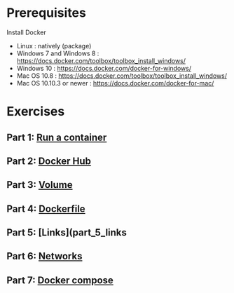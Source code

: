 #  Prerequisites
  Install Docker
* Linux : natively (package)
* Windows 7 and Windows 8 : https://docs.docker.com/toolbox/toolbox_install_windows/ 
* Windows 10 : https://docs.docker.com/docker-for-windows/
* Mac OS 10.8 : https://docs.docker.com/toolbox/toolbox_install_windows/ 
* Mac OS 10.10.3 or newer :  https://docs.docker.com/docker-for-mac/

#  Exercises

## Part 1: [Run a container](part_1_run_container)
## Part 2: [Docker Hub](part_2_docker_hub)
## Part 3: [Volume](part_3_volume)
## Part 4: [Dockerfile](part_4_docker_file)
## Part 5: [Links](part_5_links
## Part 6: [Networks](part_6_networks)
## Part 7: [Docker compose](part_7_docker_compose)